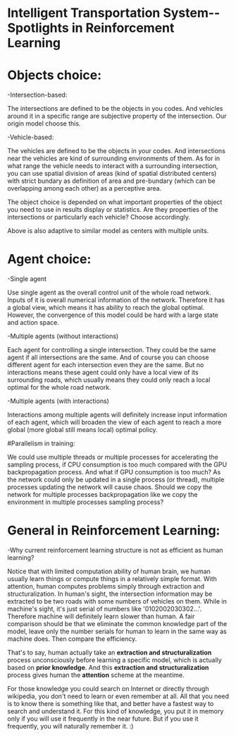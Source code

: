 # Intelligent Transportation System--Spotlights in Reinforcement Learning

# Objects choice:

-Intersection-based:

The intersections are defined to be the objects in you codes. And vehicles around it in a specific range are subjective property of the intersection. Our origin model choose this.

-Vehicle-based:

The vehicles are defined to be the objects in your codes. And intersections near the vehicles are kind of surrounding environments of them. As for in what range the vehicle needs to interact with a surrounding intersection, you can use spatial division of areas (kind of spatial distributed centers) with strict bundary as definition of area and pre-bundary (which can be overlapping among each other) as a perceptive area.

The object choice is depended on what important properties of the object you need to use in results display or statistics. Are they properties of the intersections or particularly each vehicle? Choose accordingly.

Above is also adaptive to similar model as centers with multiple units.

# Agent choice:

-Single agent

Use single agent as the overall control unit of the whole road network. Inputs of it is overall numerical information of the network. Therefore it has a global view, which means it has ability to reach the global optimal. However, the convergence of this model could be hard with a large state and action space.

-Multiple agents (without interactions)

Each agent for controlling a single intersection. They could be the same agent if all intersections are the same. And of course you can choose different agent for each intersection even they are the same. But no interactions means these agent could only have a local view of its surrounding roads, which usually means they could only reach a local optimal for the whole road network.

-Multiple agents (with interactions)

Interactions among multiple agents will definitely increase input information of each agent, which will broaden the view of each agent to reach a more global (more global still means local) optimal policy.

#Parallelism in training:

We could use multiple threads or multiple processes for accelerating the sampling process, if CPU consumption is too much compared with the GPU backpropagation process. And what if GPU consumption is too much? As the network could only be updated in a single process (or thread), multiple processes updating the network will cause chaos. Should we copy the network for multiple processes backpropagation like we copy the environment in multiple processes sampling process?

# General in Reinforcement Learning:

-Why current reinforcement learning structure is not as efficient as human learning?

Notice that with limited computation ability of human brain, we human usually learn things or compute things in a relatively simple format. With attention, human computes problems simply through extraction and structuralization. In human's sight, the intersection information may be extracted to be two roads with some numbers of vehicles on them. While in machine's sight, it's just serial of numbers like '0102002030302...'. Therefore machine will definitely learn slower than human. A fair comparison should be that we eliminate the common knowledge part of the model, leave only the number serials for human to learn in the same way as machine does. Then compare the efficiency. 

That's to say, human actually take an __extraction and structuralization__ process unconsciously before learning  a specific model, which is actually based on __prior knowledge__. And this __extraction and structuralization__ process gives human the __attention__ scheme at the meantime.





For those knowledge you could search on Internet or directly through wikipedia, you don't need to learn or even remember at all. All that you need is to know there is something like that, and better have a fastest way to search and understand it. For this kind of knowledge, you put it in memory only if you will use it frequently in the near future. But if you use it frequently, you will naturally remember it. :)


